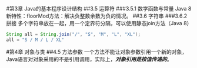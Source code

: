 #第3章 Java的基本程序设计结构
##3.5 运算符
###3.5.1 数学函数与常量
Java 8 新特性：floorMod方法：解决负整数余数为负的情况。
##3.6 字符串
###3.6.2 拼接
多个字符串放在一起，用一个定界符分隔，可以使用静态join方法（Java 8）
```java
String all = String.join("/", "S", "M", "L", "XL");
all = "S / M / L / XL"
```
#第4章 对象与类
##4.5 方法参数
一个方法不能让对象参数引用一个新的对象，Java语言对对象采用的不是引用调用，实际上，***对象引用是按值传递的***。
